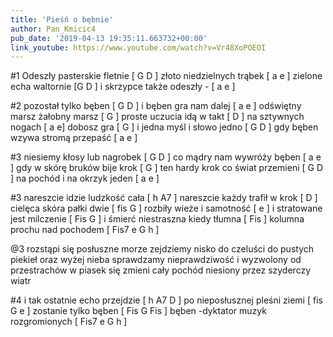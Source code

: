```yaml
---
title: 'Pieśń o bębnie'
author: Pan_Kmicic4
pub_date: '2019-04-13 19:35:11.663732+00:00'
link_youtube: https://www.youtube.com/watch?v=Vr48XoPOEOI
---
```


#1
Odeszły pasterskie fletnie [ G D ]
złoto niedzielnych trąbek [ a e ]
zielone echa waltornie [G D ]
i skrzypce także odeszły - [ a e ]

#2
pozostał tylko bęben [ G D ]
i bęben gra nam dalej [ a e ]
odświętny marsz żałobny marsz [ G ]
proste uczucia idą w takt [ D ]
na sztywnych nogach [ a e]
dobosz gra [ G ]
i jedna myśl i słowo jedno [ G D ]
gdy bęben wzywa stromą przepaść [ a e ]

#3
niesiemy kłosy lub nagrobek [ G D ]
co mądry nam wywróży bęben [ a e ]
gdy w skórę bruków bije krok [ G ]
ten hardy krok co świat przemieni [ G D ]
na pochód i na okrzyk jeden [ a e ]

#3
nareszcie idzie ludzkość cała [ h A7 ]
nareszcie każdy trafił w krok [ D ]
cielęca skóra pałki dwie [ fis G ]
rozbiły wieże i samotność [ e ]
i stratowane jest milczenie [ Fis G ]
i śmierć niestraszna kiedy tłumna [ Fis ]
kolumna prochu nad pochodem [ Fis7 e G h ]

@3
rozstąpi się posłuszne morze
zejdziemy nisko do czeluści
do pustych piekieł oraz wyżej
nieba sprawdzamy nieprawdziwość
i wyzwolony od przestrachów
w piasek się zmieni cały pochód
niesiony przez szyderczy wiatr

#4
i tak ostatnie echo przejdzie [ h A7 D ]
po nieposłusznej pleśni ziemi [ fis G e ]
zostanie tylko bęben [ Fis G Fis ]
bęben -dyktator muzyk rozgromionych [ Fis7 e G h ]